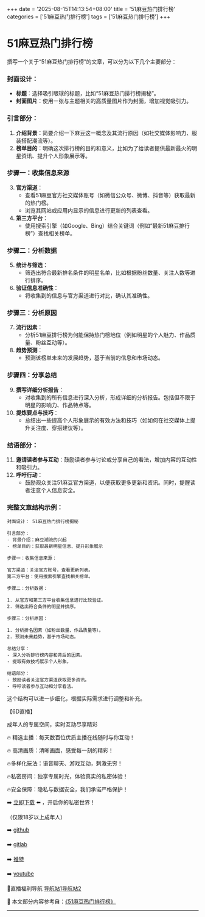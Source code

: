 +++
date = '2025-08-15T14:13:54+08:00'
title = '51麻豆热门排行榜'
categories = ['51麻豆热门排行榜']
tags = ['51麻豆热门排行榜']
+++

# 51麻豆热门排行榜

撰写一个关于“51麻豆热门排行榜”的文章，可以分为以下几个主要部分：

### 封面设计：
- **标题**：选择吸引眼球的标题，比如“51麻豆热门排行榜揭秘”。
- **封面图片**：使用一张与主题相关的高质量图片作为封面，增加视觉吸引力。

### 引言部分：
1. **介绍背景**：简要介绍一下麻豆这一概念及其流行原因（如社交媒体影响力、服装搭配潮流等）。
2. **榜单目的**：明确这次排行榜的目的和意义，比如为了给读者提供最新最火的明星资讯、提升个人形象展示等。

### 步骤一：收集信息来源
3. **官方渠道**：
   - 查看51麻豆官方社交媒体账号（如微信公众号、微博、抖音等）获取最新的热门榜。
   - 浏览其网站或应用内显示的信息进行更新的列表查看。
4. **第三方平台**：
   - 使用搜索引擎（如Google、Bing）结合关键词（例如“最新51麻豆排行榜”）查找相关榜单。

### 步骤二：分析数据
5. **统计与筛选**：
   - 筛选出符合最新排名条件的明星名单，比如根据粉丝数量、关注人数等进行排序。
6. **验证信息准确性**：
   - 将收集到的信息与官方渠道进行对比，确认其准确性。

### 步骤三：分析原因
7. **流行因素**：
   - 分析51麻豆排行榜为何能保持热门榜地位（例如明星的个人魅力、作品质量、粉丝互动等）。
8. **趋势预测**：
   - 预测该榜单未来的发展趋势，基于当前的信息和市场动态。

### 步骤四：分享总结
9. **撰写详细分析报告**：
   - 对收集到的所有信息进行深入分析，形成详细的分析报告。包括但不限于明星的影响力、作品特点等。
10. **提炼要点与技巧**：
    - 总结出一些提高个人形象展示的有效方法和技巧（如如何在社交媒体上提升关注度、穿搭建议等）。

### 结语部分：
11. **邀请读者参与互动**：鼓励读者参与讨论或分享自己的看法，增加内容的互动性和吸引力。
12. **呼吁行动**：
    - 鼓励观众关注51麻豆官方渠道，以便获取更多更新和资讯。同时，提醒读者注意个人信息安全。

### 完整文章结构示例：
```
封面设计： 51麻豆热门排行榜揭秘

引言部分：
- 背景介绍：麻豆潮流的兴起
- 榜单目的：获取最新明星信息、提升形象展示

步骤一：收集信息来源：

官方渠道：关注官方账号，查看更新列表。
第三方平台：使用搜索引擎查找相关榜单。

步骤二：分析数据：

1. 从官方和第三方平台收集信息进行比较验证。
2. 筛选出符合条件的明星并排序。

步骤三：分析原因：

1. 分析排名因素（如粉丝数量、作品质量等）。
2. 预测未来趋势，基于市场动态。

总结分享：
- 深入分析排行榜内容和背后的因素。
- 提取有效技巧展示个人形象。

结语部分：
- 鼓励读者关注官方渠道获取更多资讯。
- 呼吁读者参与互动和分享看法。
```

这个结构可以进一步细化，根据实际需求进行调整和补充。

【6D直播】

 成年人的专属空间，实时互动尽享精彩

🔥 精选主播：每天数百位优质主播在线随时与你互动！

🔥 高清画质：清晰画面，感受每一刻的精彩！

🔥多样化玩法：语音聊天、游戏互动，刺激无穷！

🔥私密房间：独享专属时光，体验真实的私密体验！

🔥安全保障：隐私与数据安全，我们承诺严格保护！

➡️ [立即下载](https://down123.s3.ap-east-1.amazonaws.com/down/down.html?channelCode=blog) ⬅️ ，开启你的私密世界！

 （仅限18岁以上成年人）

➡️ [github](https://aldult-live.github.io/)

➡️ [gitlab](https://seo-09598d.gitlab.io/)

➡️ [推特](https://x.com/wegame33)

➡️ [youtube](https://www.youtube.com/@6Dlive)

🔞直播福利导航   [导航站1](https://webstack-86085a.gitlab.io/)[导航站2](https://onlygit123-2.github.io/)

📘 本文部分内容参考自：[《51麻豆热门排行榜》](https://webstack-hugo-7.pages.dev/)

---
